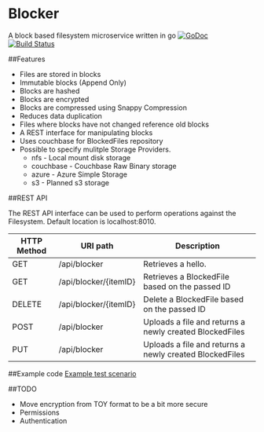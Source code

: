 Blocker 
=======
A block based filesystem microservice written in go
[![GoDoc](https://godoc.org/github.com/Inflatablewoman/blocker?status.svg)](https://godoc.org/github.com/Inflatablewoman/blocker)
[![Build Status](https://travis-ci.org/Inflatablewoman/blocker.svg)](https://travis-ci.org/Inflatablewoman/blocker.svg)

##Features

- Files are stored in blocks
- Immutable blocks (Append Only)
- Blocks are hashed
- Blocks are encrypted
- Blocks are compressed using Snappy Compression
- Reduces data duplication
- Files where blocks have not changed reference old blocks
- A REST interface for manipulating blocks
- Uses couchbase for BlockedFiles repository
- Possible to specify mulitple Storage Providers.
   + nfs - Local mount disk storage
   + couchbase - Couchbase Raw Binary storage
   + azure - Azure Simple Storage
   + s3 - Planned s3 storage

##REST API 

The REST API interface can be used to perform operations against the Filesystem.  Default location is localhost:8010.

HTTP Method | URI path | Description
------------|----------|------------
GET         | /api/blocker  | Retrieves a hello.
GET         | /api/blocker/{itemID}  | Retrieves a BlockedFile based on the passed ID
DELETE      | /api/blocker/{itemID}  | Delete a BlockedFile based on the passed ID
POST        | /api/blocker   | Uploads a file and returns a newly created BlockedFiles
PUT        | /api/blocker   | Uploads a file and returns a newly created BlockedFiles

##Example code
[Example test scenario](https://github.com/Inflatablewoman/blocker/blob/master/server/server_test.go)

##TODO

- Move encryption from TOY format to be a bit more secure
- Permissions
- Authentication